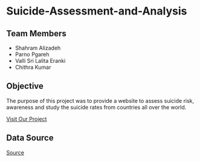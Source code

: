 # Suicide-Assessment-and-Analysis
 
## Team Members

- Shahram Alizadeh
- Parno Pgareh
- Valli Sri Lalita Eranki
- Chithra Kumar

## Objective
The purpose of this project was to provide a website to assess suicide risk, awareness and study the suicide rates from countries all over the world.

[Visit Our Project](https://suicide-perspectives.herokuapp.com/)

## Data Source
[Source](https://www.who.int/gho/mental_health/suicide_rates/en/)
